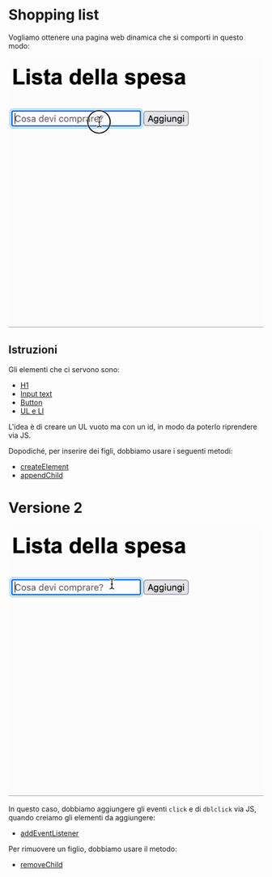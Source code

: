 # Shopping list

Vogliamo ottenere una pagina web dinamica che si comporti in questo modo:

![listaspesa](assets/listaspesa1.gif)

## Istruzioni

Gli elementi che ci servono sono:

* [H1](https://www.w3schools.com/tags/tag_hn.asp)
* [Input text](https://www.w3schools.com/tags/tag_input.asp)
* [Button](https://www.w3schools.com/tags/tag_button.asp)
* [UL e LI](https://www.w3schools.com/tags/tag_ul.asp)

L'idea è di creare un UL vuoto ma con un id, in modo da poterlo riprendere via JS.

Dopodiché, per inserire dei figli, dobbiamo usare i seguenti metodi:

* [createElement](https://www.w3schools.com/jsref/met_document_createelement.asp)
* [appendChild](https://www.w3schools.com/jsref/met_node_appendchild.asp)

# Versione 2

![listaspesa](assets/listaspesa2.gif)

In questo caso, dobbiamo aggiungere gli eventi `click` e di `dblclick` via JS, quando creiamo gli elementi da aggiungere:

* [addEventListener](https://www.w3schools.com/JSREF/met_element_addeventlistener.asp)

Per rimuovere un figlio, dobbiamo usare il metodo:

* [removeChild](https://www.w3schools.com/jsref/met_node_removechild.asp)